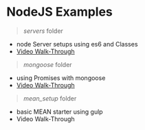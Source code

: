 # NodeJS Examples

> *servers* folder
- node Server setups using es6 and Classes
- [Video Walk-Through](https://www.youtube.com/watch?v=b4GPyuqBsuA)

> *mongoose* folder
- using Promises with mongoose
- [Video Walk-Through](https://www.youtube.com/watch?v=Eqhero22-Rg)

> *mean_setup* folder
- basic MEAN starter using gulp
- Video Walk-Through


